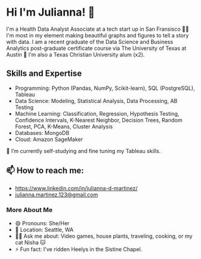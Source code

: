 # Hi I'm Julianna! 👋

I'm a Health Data Analyst Associate at a tech start up in San Fransisco 👩‍💻 I'm most in my element making beautiful graphs and figures to tell a story with data.
I am a recent graduate of the Data Science and Business Analytics post-graduate certificate course via The University of Texas at Austin 🤠  I'm also a Texas Christian University alum (x2). 

## Skills and Expertise 
- Programming: Python (Pandas, NumPy, Scikit-learn), SQL (PostgreSQL), Tableau
- Data Science: Modeling, Statistical Analysis, Data Processing, AB Testing
- Machine Learning: Classification, Regression, Hypothesis Testing, Confidence Intervals, K-Nearest Neighbor, Decision Trees, Random Forest, PCA, K-Means, Cluster Analysis
- Databases: MongoDB
- Cloud: Amazon SageMaker

🌱 I’m currently self-studying and fine tuning my Tableau skills. 

## 📫 How to reach me: 
- https://www.linkedin.com/in/julianna-d-martinez/
- julianna.martinez.123@gmail.com

### More About Me
- 😄 Pronouns: She/Her
- 📍 Location: Seattle, WA
- 🙋‍♀️ Ask me about: Video games, house plants, traveling, cooking, or my cat Nisha 🐱 
- ⚡ Fun fact: I've ridden Heelys in the Sistine Chapel.
